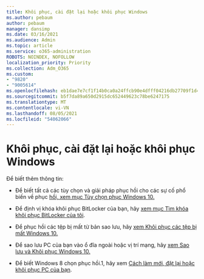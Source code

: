 ```yaml
---
title: Khôi phục, cài đặt lại hoặc khôi phục Windows
ms.author: pebaum
author: pebaum
manager: dansimp
ms.date: 03/16/2021
ms.audience: Admin
ms.topic: article
ms.service: o365-administration
ROBOTS: NOINDEX, NOFOLLOW
localization_priority: Priority
ms.collection: Adm_O365
ms.custom:
- "9820"
- "9005614"
ms.openlocfilehash: eb1dae7e7cf1f14b0ca0a24ffcb90e4dfff04216db27709f1d4b537ff6dd2ef6
ms.sourcegitcommit: b5f7da89a650d2915dc652449623c78be6247175
ms.translationtype: MT
ms.contentlocale: vi-VN
ms.lasthandoff: 08/05/2021
ms.locfileid: "54062066"
---
```

# <a name="recover-reinstall-or-restore-windows"></a>Khôi phục, cài đặt lại hoặc khôi phục Windows

Để biết thêm thông tin: 

- Để biết tất cả các tùy chọn và giải pháp phục hồi cho các sự cố phổ biến về phục [hồi, xem mục Tùy chọn phục Windows 10.](https://support.microsoft.com/windows/recovery-options-in-windows-10-31ce2444-7de3-818c-d626-e3b5a3024da5#bkmk_section7)

- Để định vị khóa khôi phục BitLocker của bạn, hãy [xem mục Tìm khóa khôi phục BitLocker của tôi](https://support.microsoft.com/windows/find-my-bitlocker-recovery-key-fd2b3501-a4b9-61e9-f5e6-2a545ad77b3e).

- Để phục hồi các tệp bị mất từ bản sao lưu, hãy [xem Khôi phục các tệp bị mất Windows 10.](https://support.microsoft.com/windows/recover-lost-files-on-windows-10-61f5b28a-f5b8-3cc2-0f8e-a63cb4e1d4c4)

- Để sao lưu PC của bạn vào ổ đĩa ngoài hoặc vị trí mạng, hãy [xem Sao lưu và Khôi phục Windows 10.](https://support.microsoft.com/windows/backup-and-restore-in-windows-10-352091d2-bb9d-3ea3-ed18-52ef2b88cbef)

- Để biết Windows 8 chọn phục hồi.1, hãy xem [Cách làm mới, đặt lại hoặc khôi phục PC của bạn](https://support.microsoft.com/windows/how-to-refresh-reset-or-restore-your-pc-51391d9a-eb0a-84a7-69e4-c2c1fbceb8dd).